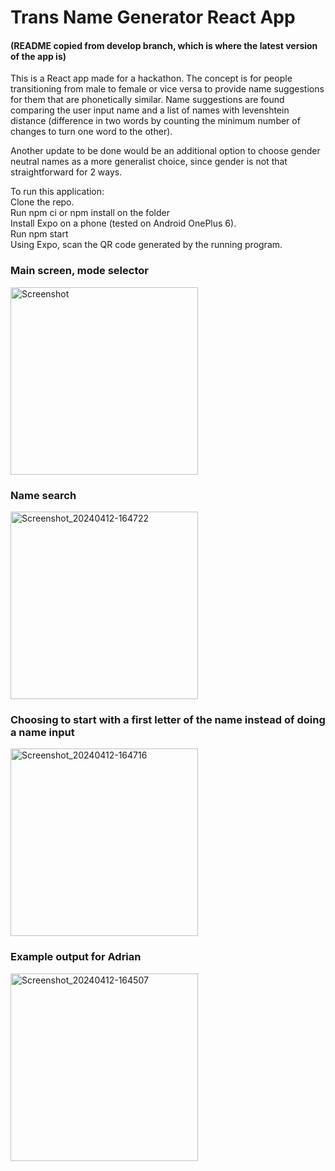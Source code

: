 # Trans Name Generator React App

#### (README copied from develop branch, which is where the latest version of the app is)

This is a React app made for a hackathon. 
The concept is for people transitioning from male to female or vice versa to provide name suggestions for them that are phonetically similar.
Name suggestions are found comparing the user input name and a list of names with levenshtein distance (difference in two words by counting the minimum number of changes to turn one word to the other).

Another update to be done would be an additional option to choose gender neutral names as a more generalist choice, since gender is not that straightforward for 2 ways.

To run this application: <br>
Clone the repo. <br>
Run npm ci or npm install on the folder <br>
Install Expo on a phone (tested on Android OnePlus 6). <br>
Run npm start <br>
Using Expo, scan the QR code generated by the running program.

### Main screen, mode selector

<img src="https://github.com/user-attachments/assets/f4b14d99-00b9-4852-8069-b862fcca1a18" alt="Screenshot" height="300">

### Name search

<img src="https://github.com/user-attachments/assets/45da055f-a503-46ca-82ed-a357058892f4" alt="Screenshot_20240412-164722" height="300">

### Choosing to start with a first letter of the name instead of doing a name input

<img src="https://github.com/user-attachments/assets/18cdd6f6-1488-46bf-b44b-b68dc0ae44c3" alt="Screenshot_20240412-164716" height="300">

### Example output for Adrian

<img src="https://github.com/user-attachments/assets/3516f671-2bb8-4064-a9c2-6b4234d36b4e" alt="Screenshot_20240412-164507" height="300">
